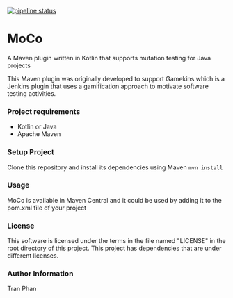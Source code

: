 
[![pipeline status](https://gitlab.infosun.fim.uni-passau.de/phan/moco/badges/master/pipeline.svg)](https://gitlab.infosun.fim.uni-passau.de/phan/moco/-/commits/master)

# MoCo

A Maven plugin written in Kotlin that supports mutation testing for Java projects 

This Maven plugin was originally developed to support Gamekins which is a Jenkins plugin that uses a gamification approach
to motivate software testing activities.

### Project requirements
- Kotlin or Java
- Apache Maven

### Setup Project
Clone this repository and install its dependencies using Maven
`mvn install`

### Usage
MoCo is available in Maven Central and it could be used by adding it to the pom.xml file of your project




### License

This software is licensed under the terms in the file named "LICENSE" in the root directory of this project. This project has dependencies that are under different licenses.

### Author Information

Tran Phan
